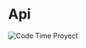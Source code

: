 # Api

<img alt="Code Time Proyect" src="https://wakapi.dev/api/badge/MrFantasma/interval:any/project:RestApi%20Station" />

